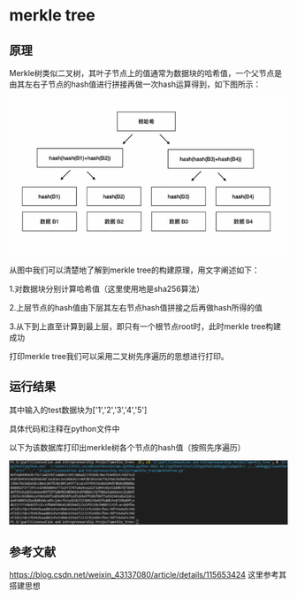 # merkle tree

## 原理
Merkle树类似二叉树，其叶子节点上的值通常为数据块的哈希值，一个父节点是由其左右子节点的hash值进行拼接再做一次hash运算得到，如下图所示：

![This is an image](https://github.com/ziyizhou0813/Innovation-and-Entrepreneurship-Project/blob/main/merkle_tree/merkle%20tree%E5%8E%9F%E7%90%86%E5%9B%BE.jpg)

从图中我们可以清楚地了解到merkle tree的构建原理，用文字阐述如下：

1.对数据块分别计算哈希值（这里使用地是sha256算法）

2.上层节点的hash值由下层其左右节点hash值拼接之后再做hash所得的值

3.从下到上直至计算到最上层，即只有一个根节点root时，此时merkle tree构建成功

打印merkle tree我们可以采用二叉树先序遍历的思想进行打印。

## 运行结果
其中输入的test数据块为['1','2','3','4','5']

具体代码和注释在python文件中

以下为该数据库打印出merkle树各个节点的hash值（按照先序遍历）

![This is an image](https://github.com/ziyizhou0813/Innovation-and-Entrepreneurship-Project/blob/main/merkle_tree/%E8%BF%90%E8%A1%8C%E7%BB%93%E6%9E%9C.png)

## 参考文献

https://blog.csdn.net/weixin_43137080/article/details/115653424 这里参考其搭建思想
